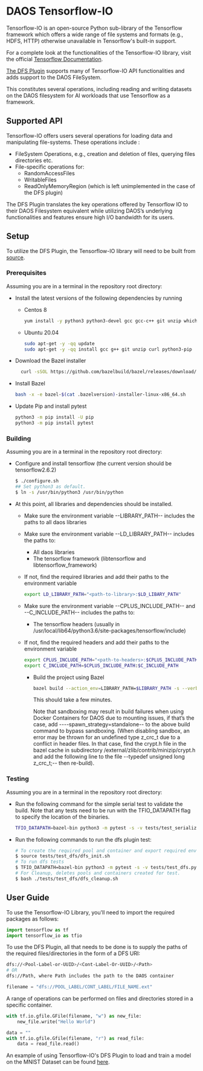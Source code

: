 # DAOS Tensorflow-IO

Tensorflow-IO is an open-source Python sub-library of the Tensorflow framework
which offers a wide range of file systems and formats (e.g., HDFS, HTTP) otherwise unavailable
in Tensorflow's built-in support.

For a complete look at the functionalities of the Tensorflow-IO library,
visit the official [Tensorflow Documentation](https://www.tensorflow.org/api_docs/python/tf/io/gfile).

[The DFS Plugin](https://github.com/daos-stack/tensorflow-io-daos/tree/devel/tensorflow_io/core/filesystems/dfs) supports
many of Tensorflow-IO API functionalities and adds support to the DAOS FileSystem.

This constitutes several operations, including reading and writing datasets
on the DAOS filesystem for AI workloads that use Tensorflow as a framework.

## Supported API

Tensorflow-IO offers users several operations for loading data and manipulating
file-systems. These operations include :

- FileSystem Operations, e.g., creation and deletion of files, querying files directories etc.
- File-specific operations for:
  - RandomAccessFiles
  - WritableFiles
  - ReadOnlyMemoryRegion (which is left unimplemented in the case of the DFS plugin)

The DFS Plugin translates the key operations offered by Tensorflow IO to their DAOS Filesystem equivalent while utilizing
DAOS’s underlying functionalities and features ensure high I/O bandwidth for its users.

## Setup

To utilize the DFS Plugin, the Tensorflow-IO library will need to be
built from [source](https://github.com/daos-stack/tensorflow-io-daos/tree/devel).

### Prerequisites

Assuming you are in a terminal in the repository root directory:

- Install the latest versions of the following dependencies by running
  - Centos 8

      ```bash
      yum install -y python3 python3-devel gcc gcc-c++ git unzip which make
      ```

  - Ubuntu 20.04

       ```bash
       sudo apt-get -y -qq update 
       sudo apt-get -y -qq install gcc g++ git unzip curl python3-pip
       ```

- Download the Bazel installer

  ```bash
    curl -sSOL https://github.com/bazelbuild/bazel/releases/download/\$(cat .bazelversion)/bazel-\$(cat .bazelversion)-installer-linux-x86_64.sh
  ```

- Install Bazel

  ```bash
  bash -x -e bazel-$(cat .bazelversion)-installer-linux-x86_64.sh
  ```

- Update Pip and install pytest

  ```bash
  python3 -m pip install -U pip
  python3 -m pip install pytest
  ```

### Building

Assuming you are in a terminal in the repository root directory:

- Configure and install tensorflow (the current version should be tensorflow2.6.2)

  ```bash
  $ ./configure.sh
  ## Set python3 as default.
  $ ln -s /usr/bin/python3 /usr/bin/python
  ```

- At this point, all libraries and dependencies should be installed.
  - Make sure the environment variable --LIBRARY_PATH-- includes the paths to all daos libraries
  - Make sure the environment variable --LD_LIBRARY_PATH-- includes the paths to:
    - All daos libraries
    - The tensorflow framework (libtensorflow and libtensorflow_framework)
  - If not, find the required libraries and add their paths to the environment variable

      ```bash
      export LD_LIBRARY_PATH="<path-to-library>:$LD_LIBARY_PATH"
      ```

  - Make sure the environment variable --CPLUS_INCLUDE_PATH-- and --C_INCLUDE_PATH-- includes the paths to:
    - The tensorflow headers (usually in /usr/local/lib64/python3.6/site-packages/tensorflow/include)
  - If not, find the required headers and add their paths to the environment variable

      ```bash
      export CPLUS_INCLUDE_PATH="<path-to-headers>:$CPLUS_INCLUDE_PATH"
      export C_INCLUDE_PATH=$CPLUS_INCLUDE_PATH:$C_INCLUDE_PATH
      ```

    - Build the project using Bazel

        ```bash
        bazel build --action_env=LIBRARY_PATH=$LIBRARY_PATH -s --verbose_failures //tensorflow_io/... //tensorflow_io_gcs_filesystem/...
        ```

        This should take a few minutes.

        Note that sandboxing may result in build failures when using
        Docker Containers for DAOS due to mounting issues, if that’s the case,
        add ----spawn_strategy=standalone-- to the above build command to
        bypass sandboxing. (When disabling sandbox, an error may be thrown for
        an undefined type z_crc_t due to a conflict in header files.
        In that case, find the crypt.h file in the bazel cache in subdirectory
        /external/zlib/contrib/minizip/crypt.h and add the following line to the
        file --typedef unsigned long z_crc_t;-- then re-build).

### Testing

Assuming you are in a terminal in the repository root directory:

- Run the following command for the simple serial test to validate the build. Note that any tests need to be run with the TFIO_DATAPATH flag to specify the location of the binaries.

  ```bash
  TFIO_DATAPATH=bazel-bin python3 -m pytest -s -v tests/test_serialization.py
  ```

- Run the following commands to run the dfs plugin test:

  ```bash
  # To create the required pool and container and export required env variables for the dfs tests.
  $ source tests/test_dfs/dfs_init.sh
  # To run dfs tests
  $ TFIO_DATAPATH=bazel-bin python3 -m pytest -s -v tests/test_dfs.py
  # For Cleanup, deletes pools and containers created for test.
  $ bash ./tests/test_dfs/dfs_cleanup.sh
  ```

## User Guide

To use the Tensorflow-IO Library, you'll need to import the required packages
as follows:

```python
import tensorflow as tf
import tensorflow_io as tfio
```

To use the DFS Plugin, all that needs to be done is to supply the paths of the required
files/directories in the form of a DFS URI:

```sh
dfs://<Pool-Label-or-UUID>/<Cont-Label-Or-UUID>/<Path>
# OR
dfs://Path, where Path includes the path to the DAOS container
```

```python
filename = "dfs://POOL_LABEL/CONT_LABEL/FILE_NAME.ext"
```

A range of operations can be performed on files and directories stored in a specific
container.

```python
with tf.io.gfile.GFile(filename, "w") as new_file:
    new_file.write("Hello World")

data = ""
with tf.io.gfile.Gfile(filename, "r") as read_file:
    data = read_file.read()
```

An example of using Tensorflow-IO's DFS Plugin to load and train a model on the MNIST Dataset
can be found [here](https://github.com/daos-stack/tensorflow-io-daos/blob/devel/docs/tutorials/daos.ipynb).
